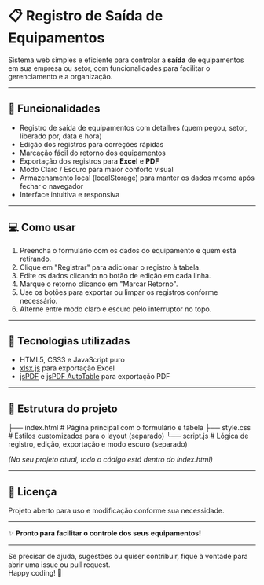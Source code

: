 # 📋 Registro de Saída de Equipamentos

Sistema web simples e eficiente para controlar a **saída** de equipamentos em sua empresa ou setor, com funcionalidades para facilitar o gerenciamento e a organização.

---

## 🚀 Funcionalidades

- Registro de saída de equipamentos com detalhes (quem pegou, setor, liberado por, data e hora)  
- Edição dos registros para correções rápidas  
- Marcação fácil do retorno dos equipamentos  
- Exportação dos registros para **Excel** e **PDF**  
- Modo Claro / Escuro para maior conforto visual  
- Armazenamento local (localStorage) para manter os dados mesmo após fechar o navegador  
- Interface intuitiva e responsiva  

---

## 💻 Como usar

1. Preencha o formulário com os dados do equipamento e quem está retirando.  
2. Clique em "Registrar" para adicionar o registro à tabela.  
3. Edite os dados clicando no botão de edição em cada linha.  
4. Marque o retorno clicando em "Marcar Retorno".  
5. Use os botões para exportar ou limpar os registros conforme necessário.  
6. Alterne entre modo claro e escuro pelo interruptor no topo.  

---

## 🎨 Tecnologias utilizadas

- HTML5, CSS3 e JavaScript puro  
- [xlsx.js](https://github.com/SheetJS/sheetjs) para exportação Excel  
- [jsPDF](https://github.com/parallax/jsPDF) e [jsPDF AutoTable](https://github.com/simonbengtsson/jsPDF-AutoTable) para exportação PDF  

---

## 📂 Estrutura do projeto

├── index.html # Página principal com o formulário e tabela
├── style.css # Estilos customizados para o layout (separado)
└── script.js # Lógica de registro, edição, exportação e modo escuro (separado)

*(No seu projeto atual, todo o código está dentro do index.html)*

---

## 📝 Licença

Projeto aberto para uso e modificação conforme sua necessidade.

---

✨ **Pronto para facilitar o controle dos seus equipamentos!**

---

Se precisar de ajuda, sugestões ou quiser contribuir, fique à vontade para abrir uma issue ou pull request.  
Happy coding! 🚀
